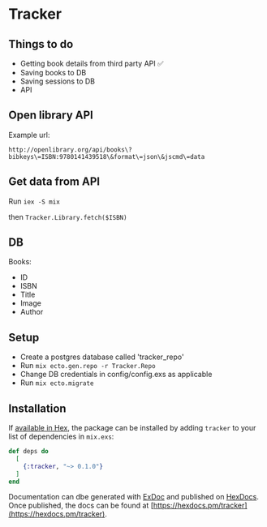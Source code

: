 # Tracker

## Things to do
- Getting book details from third party API ✅
- Saving books to DB
- Saving sessions to DB
- API

## Open library API

Example url:

`http://openlibrary.org/api/books\?bibkeys\=ISBN:9780141439518\&format\=json\&jscmd\=data`

## Get data from API

Run `iex -S mix`

then `Tracker.Library.fetch($ISBN)`

## DB

Books:
- ID
- ISBN
- Title
- Image
- Author

## Setup

- Create a postgres database called 'tracker_repo'
- Run `mix ecto.gen.repo -r Tracker.Repo`
- Change DB credentials in config/config.exs as applicable
- Run `mix ecto.migrate`

## Installation

If [available in Hex](https://hex.pm/docs/publish), the package can be installed
by adding `tracker` to your list of dependencies in `mix.exs`:

```elixir
def deps do
  [
    {:tracker, "~> 0.1.0"}
  ]
end
```

Documentation can dbe generated with [ExDoc](https://github.com/elixir-lang/ex_doc)
and published on [HexDocs](https://hexdocs.pm). Once published, the docs can
be found at [https://hexdocs.pm/tracker](https://hexdocs.pm/tracker).
